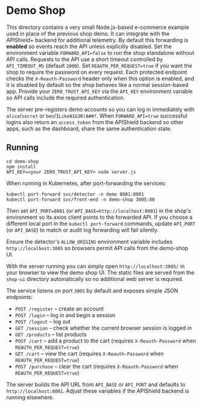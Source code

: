 # Demo Shop

This directory contains a very small Node.js-based e-commerce example used in place of the previous shop demo.
It can integrate with the APIShield+ backend for additional telemetry. By default
this forwarding is **enabled** so events reach the API unless explicitly disabled.
Set the environment variable `FORWARD_API=false` to run the shop standalone without API calls. Requests to the API use a short timeout controlled by `API_TIMEOUT_MS` (default `2000`). Set `REAUTH_PER_REQUEST=true` if you want the shop to require the password on every request.
Each protected endpoint checks the `X-Reauth-Password` header only when this option is enabled, and it is disabled by default so the shop behaves like a normal session-based app.
Provide your `ZERO_TRUST_API_KEY` via the `API_KEY` environment variable so API calls include the required authentication.

The server pre-registers demo accounts so you can log in immediately with
`alice`/`secret` or `ben`/`ILikeN1G3R!A##?`.
When `FORWARD_API=true` successful logins also return an `access_token`
from the APIShield backend so other apps, such as the dashboard, share the
same authentication state.

## Running

```
cd demo-shop
npm install
API_KEY=<your ZERO_TRUST_API_KEY> node server.js
```

When running in Kubernetes, after port-forwarding the services:

```
kubectl port-forward svc/detector -n demo 8001:8001
kubectl port-forward svc/front-end -n demo-shop 3005:80
```

Then set `API_PORT=8001` (or `API_BASE=http://localhost:8001`) in the shop's
environment so its axios client points to the forwarded API. If you choose a
different local port in the `kubectl port-forward` commands, update `API_PORT`
(or `API_BASE`) to match or audit log forwarding will fail silently.

Ensure the detector's `ALLOW_ORIGINS` environment variable includes
`http://localhost:3005` so browsers permit API calls from the demo-shop UI.

With the server running you can simply open `http://localhost:3005/` in your
browser to view the demo shop UI. The static files are served from the
`shop-ui` directory automatically so no additional web server is required.

The service listens on port `3005` by default and exposes simple JSON endpoints:

- `POST /register` – create an account
- `POST /login` – log in and begin a session
- `POST /logout` – log out
- `GET /session` – check whether the current browser session is logged in
- `GET /products` – list products
- `POST /cart` – add a product to the cart (requires `X-Reauth-Password` when
  `REAUTH_PER_REQUEST=true`)
- `GET /cart` – view the cart (requires `X-Reauth-Password` when
  `REAUTH_PER_REQUEST=true`)
- `POST /purchase` – clear the cart (requires `X-Reauth-Password` when
  `REAUTH_PER_REQUEST=true`)

The server builds the API URL from `API_BASE` or `API_PORT` and defaults to
`http://localhost:8001`. Adjust these variables if the APIShield backend is
running elsewhere.
